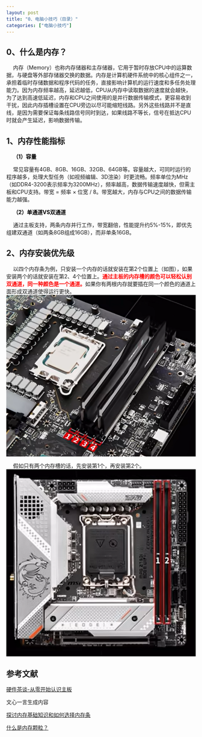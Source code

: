 ```yaml
---
layout: post
title: "0、电脑小技巧（目录）"
categories: ["电脑小技巧"]
---
```


## 0、什么是内存？

&emsp; 内存（Memory）也称内存储器和主存储器，它用于暂时存放CPU中的运算数据，与硬盘等外部存储器交换的数据。内存是计算机硬件系统中的核心组件之一，承担着临时存储数据和程序代码的任务，直接影响计算机的运行速度和多任务处理能力。因为内存频率越高，延迟越低，CPU从内存中读取数据的速度就会越快，为了达到高速低延迟，内存和CPU之间使用的是并行数据传输模式，更容易收到干扰，因此内存插槽设置在CPU旁边以尽可能缩短线路。另外这些线路并不是直线，是因为需要保证每条线路信号同时到达，如果线路不等长，信号在抵达CPU时就会产生延迟，影响数据传输。

## 1、内存性能指标

&emsp; <strong style="color: black;">（1）容量</strong>

&emsp; 常见容量有4GB、8GB、16GB、32GB、64GB等。容量越大，可同时运行的程序越多，处理大型任务（如视频编辑、3D渲染）时更流畅。频率单位为MHz（如DDR4-3200表示频率为3200MHz），频率越高，数据传输速度越快，但需主板和CPU支持。带宽 = 频率 × 位宽 / 8。带宽越大，内存与CPU之间的数据传输能力越强。

&emsp; <strong style="color: black;">（2）单通道VS双通道</strong>

&emsp; 通过主板支持，两条内存并行工作，带宽翻倍，性能提升约5%-15%，即优先组建双通道（如两条8GB组成16GB），而非单条16GB。

## 2、内存安装优先级

&emsp; 以四个内存条为例，只安装一个内存的话就安装在第2个位置上（如图），如果安装两个的话就安装在第2、4个位置上。<strong style="color: red;">通过主板的内存槽的颜色可以轻松认别双通道，同一种颜色是一个通道。</strong>如果你有两根内存就要插在同一个颜色的通道上面形成双通道使得运行更快。
<img src='/images/电脑硬件知识/3、内存/2.1、安装优先级.jpg' width="1000" style="display: block; margin: 0 auto;">

&emsp; 假如只有两个内存槽的话，先安装第1个，再安装第2个。
<img src='/images/电脑硬件知识/3、内存/2.1、安装优先级（双槽）.jpg' width="1000" style="display: block; margin: 0 auto;">
 
## 参考文献

[硬件茶谈-从零开始认识主板](https://www.bilibili.com/video/BV1xQ4y1b7JS/?spm_id_from=333.1387.favlist.content.click&vd_source=d5bf9778119412295721f01394ea745e)

文心一言生成内容

[探讨内存基础知识和如何选择内存条](https://zhuanlan.zhihu.com/p/257286284)

[什么是内存颗粒？](https://zhuanlan.zhihu.com/p/257999332)